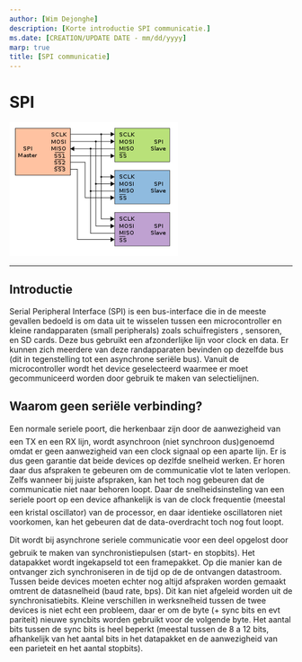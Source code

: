 ```yaml
---
author: [Wim Dejonghe]
description: [Korte introductie SPI communicatie.]
ms.date: [CREATION/UPDATE DATE - mm/dd/yyyy]
marp: true
title: [SPI communicatie]
---
```


# SPI  

![example image](./images/spi.png "An exemplary image")

---

## Introductie

Serial Peripheral Interface (SPI) is een bus-interface die in de meeste gevallen bedoeld is om data uit te wisselen tussen een microcontroller en kleine randapparaten (small peripherals) zoals schuifregisters ,  sensoren, en SD cards. Deze bus gebruikt een afzonderlijke lijn voor clock en data. Er kunnen zich meerdere van deze randapparaten bevinden op dezelfde bus (dit in tegenstelling tot een asynchrone seriële
bus). Vanuit de microcontroller wordt het device geselecteerd waarmee er moet gecommuniceerd worden door gebruik te maken van selectielijnen.

## Waarom geen seriële verbinding?

Een normale seriele poort, die herkenbaar zijn door de aanwezigheid van een TX en een RX lijn, wordt asynchroon (niet synchroon dus)genoemd omdat er geen aanwezigheid van een clock signaal op een aparte lijn. Er is dus geen garantie dat beide devices op dezlfde snelheid werken. Er horen daar dus afspraken te gebeuren om de communicatie vlot te laten verlopen. Zelfs wanneer bij juiste afspraken, kan het toch nog gebeuren dat de communicatie niet naar behoren loopt. Daar de snelheidsinsteling van een seriele poort op een device afhankelijk is van de clock frequentie (meestal een kristal oscillator) van de processor, en daar identieke oscillatoren niet voorkomen, kan het gebeuren dat de data-overdracht toch nog fout loopt.

Dit wordt bij asynchrone seriele communicatie voor een deel opgelost door gebruik te maken van synchronistiepulsen (start- en stopbits). Het datapakket wordt ingekapseld tot een framepakket. Op die manier kan de ontvanger zich synchroniseren in de tijd op de de ontvangen datastroom. Tussen beide devices moeten echter nog altijd afspraken worden gemaakt omtrent de datasnelheid (baud rate, bps). Dit kan niet afgeleid worden uit de synchronisatiebits. Kleine verschillen in werksnelheid tussen de twee devices is niet echt een probleem, daar er om de byte (+ sync bits en evt pariteit) nieuwe syncbits worden gebruikt voor de volgende byte. Het aantal bits tussen de sync bits is heel beperkt (meestal tussen de 8 a 12 bits, afhankelijk van het aantal bits in het datapakket en de aanwezigheid van een parieteit en het aantal stopbits).
